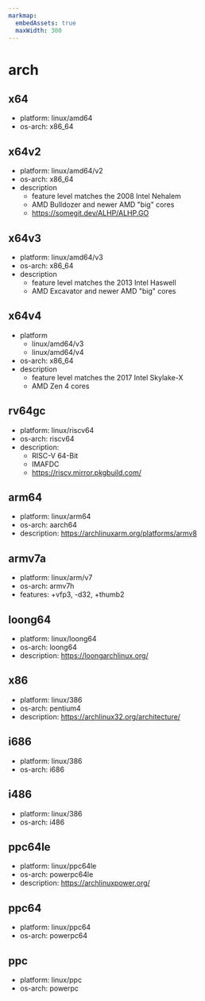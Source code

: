 ```yaml
---
markmap:
  embedAssets: true
  maxWidth: 300
---
```


# arch &emsp;

## x64 &emsp;

- platform: linux/amd64 &emsp;
- os-arch: x86_64 &emsp;

## x64v2 &emsp;

- platform: linux/amd64/v2 &emsp;
- os-arch: x86_64 &emsp;
- description &emsp;
  - feature level matches the 2008 Intel Nehalem &emsp;
  - AMD Bulldozer and newer AMD "big" cores &emsp;
  - <https://somegit.dev/ALHP/ALHP.GO>

## x64v3 &emsp;

- platform: linux/amd64/v3 &emsp;
- os-arch: x86_64 &emsp;
- description &emsp;
  - feature level matches the 2013 Intel Haswell &emsp;
  - AMD Excavator and newer AMD "big" cores &emsp;

## x64v4 &emsp;

- platform &emsp;
  - linux/amd64/v3 &emsp;
  - linux/amd64/v4 &emsp;
- os-arch: x86_64 &emsp;
- description &emsp;
  - feature level matches the 2017 Intel Skylake-X &emsp;
  - AMD Zen 4 cores &emsp;

## rv64gc &emsp;

- platform: linux/riscv64 &emsp;
- os-arch: riscv64 &emsp;
- description:
  - RISC-V 64-Bit &emsp;
  - IMAFDC &emsp;
  - <https://riscv.mirror.pkgbuild.com/>

## arm64 &emsp;

- platform: linux/arm64 &emsp;
- os-arch: aarch64 &emsp;
- description: <https://archlinuxarm.org/platforms/armv8>

## armv7a &emsp;

- platform: linux/arm/v7 &emsp;
- os-arch: armv7h &emsp;
- features: +vfp3, -d32, +thumb2 &emsp;

## loong64 &emsp;

- platform: linux/loong64 &emsp;
- os-arch: loong64 &emsp;
- description: <https://loongarchlinux.org/>

## x86 &emsp;

- platform: linux/386 &emsp;
- os-arch: pentium4 &emsp;
- description: <https://archlinux32.org/architecture/>

## i686 &emsp;

- platform: linux/386 &emsp;
- os-arch: i686 &emsp;

## i486 &emsp;

- platform: linux/386 &emsp;
- os-arch: i486 &emsp;

## ppc64le &emsp;

- platform: linux/ppc64le &emsp;
- os-arch: powerpc64le &emsp;
- description: <https://archlinuxpower.org/>

## ppc64 &emsp;

- platform: linux/ppc64 &emsp;
- os-arch: powerpc64 &emsp;

## ppc &emsp;

- platform: linux/ppc &emsp;
- os-arch: powerpc &emsp;
